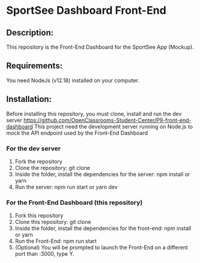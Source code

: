# SportSee Dashboard Front-End

## Description:

This repository is the Front-End Dashboard for the SportSee App (Mockup).

## Requirements:

You need NodeJs (v12.18) installed on your computer.

## Installation:

Before installing this repository, you must clone, install and run the dev server https://github.com/OpenClassrooms-Student-Center/P9-front-end-dashboard
This project need the development server running on Node.js to mock the API endpoint used by the Front-End Dashboard

### For the dev server

1. Fork the repository
2. Clone the repository: git clone
3. Inside the folder, install the dependencies for the server: npm install or yarn
4. Run the server: npm run start or yarn dev

### For the Front-End Dashboard (this repository)

1. Fork this repository
1. Clone this repository: git clone
1. Inside the folder, install the dependencies for the front-end: npm install or yarn
1. Run the Front-End: npm run start
1. (Optional) You will be prompted to launch the Front-End on a different port than :3000, type Y.
